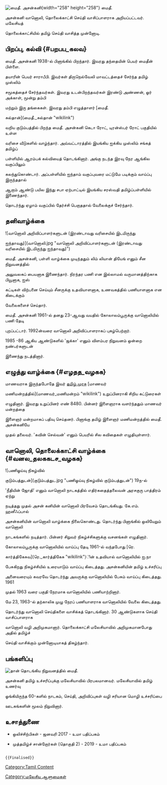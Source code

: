 ![மைதீ. அசன்கனி](அசன்.jpg "மைதீ. அசன்கனி"){width="258" height="258"} மைதீ.
அசன்கனி வானொலி, தொலைக்காட்சி செய்தி வாசிப்பாளராக அறியப்பட்டவர். மலேசியத்
தொலைக்காட்சியில் தமிழ் செய்தி வாசித்த முன்னோடி.

## பிறப்பு, கல்வி {#பறபப_கலவ}

மைதீ. அசன்கனி 1938-ல் பினாங்கில் பிறந்தார். இவரது தந்தையின் பெயர் மைதீன் பிள்ளை.
தயாரின் பெயர் சாராபீபி. இவர்கள் திருநெல்வேலி மாவட்டத்தைச் சேர்ந்த தமிழ் முஸ்லிம்
சமூகத்தைச் சேர்ந்தவர்கள். இவரது உடன்பிறந்தவர்கள் இரண்டு அண்ணன், ஓர் அக்காள், மூன்று தம்பி
மற்றும் இரு தங்கைகள். இவரது தம்பி எழுத்தாளர் [மைதீ.
சுல்தான்](மைதீ._சுல்தான் "wikilink")

வறிய குடும்பத்தில் பிறந்த மைதீ. அசன்கனி கெடா ரோட், டிரன்ஸ்பர் ரோட் பகுதியில் உள்ள
வரிசை வீடுகளில் வாழ்ந்தார். அவ்வட்டாரத்தில் இயங்கிய ஐக்கிய முஸ்லிம் சங்கத் தமிழ்ப்
பள்ளியில் ஆரம்பக் கல்வியைத் தொடங்கினார். அங்கு நடந்த இரவு நேர ஆங்கில வகுப்பிலும்
கலந்துகொண்டார். அப்பள்ளியில் ஐந்தாம் வகுப்புவரை மட்டுமே படிக்கும் வாய்ப்பு இருந்ததால்
ஆறாம் ஆண்டு பயில இந்து சபா ஏற்பாட்டில் இயங்கிய சரஸ்வதி தமிழ்ப்பள்ளியில் இணைந்தார்.
தொடர்ந்து ஏழாம் வகுப்பில் தேர்ச்சி பெறாததால் வேலைக்குச் சேர்ந்தார்.

## தனிவாழ்க்கை

![வானொலி அறிவிப்பாளர்களுடன் (இரண்டாவது வரிசையில் இடமிருந்து
ஐந்தாவது)](வானொலி.jpg "வானொலி அறிவிப்பாளர்களுடன் (இரண்டாவது வரிசையில் இடமிருந்து ஐந்தாவது)")
மைதீ. அசன்கனி, பள்ளி வாழ்க்கை முடிந்ததும் லிம் லியான் தியேங் எனும் சீன நிறுவனத்தில்
அலுவலகப் பையனாக இணைந்தார். நிரந்தர பணி என இல்லாமல் வருமானத்திற்காக பியூனாக, ஐஸ்
கட்டிகள் விற்பனை செய்யும் சீனருக்கு உதவியாளனாக, உணவகத்தில் பணியாளனாக என கிடைக்கும்
வேலைகளைச் செய்தார்.

மைதீ. அசன்கனி 1961-ல் தனது 23-ஆவது வயதில் கோலாலம்பூருக்கு வானொலியில் பணி தேடி
புறப்பட்டார். 1992ன்வரை வானொலி அறிவிப்பாளராகப் புகழ்பெற்றார்.

1985 -86 ஆகிய ஆண்டுகளில் \'ஜக்கா\' எனும் விளம்பர நிறுவனம் ஒன்றை நண்பர்களுடன்
இணைந்து நடத்தினார்.

## எழுத்து வாழ்க்கை {#எழதத_வழகக}

மாணவராக இருந்தபோதே இவர் [தமிழ் முரசு](தமிழ்_முரசு "wikilink") [மாணவர்
மணிமன்றத்தில்](மாணவர்_மணிமன்றம் "wikilink") உறுப்பினராகி சிறிய கட்டுரைகள்
எழுதினார். இவரது உறுப்பினர் எண் 8480. பின்னர் இளைஞராக வளர்ந்ததும் மாணவர் மன்றத்தை
இளைஞர் மன்றமாகப் பதிவு செய்தனர். பினாங்கு தமிழ் இளைஞர் மணிமன்றத்தில் மைதீ. அசன்கனியே
முதல் தலைவர். \'கவின் செல்வன்\' எனும் பெயரில் சில கவிதைகள் எழுதியுள்ளார்.

## வானொலி, தொலைக்காட்சி வாழ்க்கை {#வனல_தலககடச_வழகக}

![பணிஓய்வு நிகழ்வில்
குடும்பத்துடன்](குடும்பத்துட.jpg "பணிஓய்வு நிகழ்வில் குடும்பத்துடன்") 19ந-ல்
\'நீதியின் ஜோதி\' எனும் வானொலி நாடகத்தில் எதிர்கதைத்தலைவன் அரசகுரு பாத்திரம் ஏற்று
நடித்தது முதல் அசன் கனியின் வானொலி பிரவேசம் தொடங்கியது. கே.எம். ஹனீஃப்பால்
அசன்கனியின் வானொலி வாழ்க்கை நிலைகொண்டது. தொடர்ந்து பினாங்கில் ஒலியேறும் வானொலி
நாடகங்களில் நடித்தார். பின்னர் சிறுவர் நிகழ்ச்சிகளுக்கு வசனங்கள் எழுதினார்.

கோலாலம்பூருக்கு வானொலியில் வாய்ப்பு தேடி 1961-ல் வந்தபோது [ரெ.
கார்த்திகேசுவ](ரெ._கார்த்திகேசு "wikilink")ின் உதவியால் வானொலியில் ஐ.நா
பேசுகிறது நிகழ்ச்சியில் உரையாடும் வாய்ப்பு கிடைத்தது. அசன்கனியின் தமிழ் உச்சரிப்பு
அனைவரையும் கவரவே தொடர்ந்து அவருக்கு வானொலியில் பேசும் வாய்ப்பு கிடைத்தது. 1961
முதல் 1963 வரை பகுதி நேரமாக வானொலியில் பணியாற்றினார்.

மே 23, 1963-ல் தற்காலிக முழு நேரப் பணியாளராக வானொலியில் வேலை கிடைத்தது.
தொடர்ந்து வானொலி செய்திகளை வாசிக்கத் தொடங்கினார். 30 ஆண்டுகளாக செய்தி வாசிப்பாளராக
வானொலி வழி அறிமுகமானார். தொலைக்காட்சி மலேசியாவில் அறிமுகமானபோது அதில் தமிழ்ச்
செய்தி வாசிக்கும் முன்னோடியாகத் திகழ்ந்தார்.

## பங்களிப்பு

![தான் தொடங்கிய நிறுவனத்தில்](நிறுவனம்.jpg "தான் தொடங்கிய நிறுவனத்தில்") மைதீ.
அசன்கனி தமிழ் உச்சரிப்புக்கு மலேசியாவில் பிரபலமானவர். மலேசியாவில் தமிழ் உணர்வு
ஓங்கியிருந்த 60-களில் நாடகம், செய்தி, அறிவிப்புகள் வழி சரியான மொழி உச்சரிப்பை
ஊடகங்களின் மூலம் நிறுவினார்.

## உசாத்துணை

-   ஒலிச்சிற்பிகள் - ஜனவரி 2017 - உமா பதிப்பகம்
-   முத்தமிழ்ச் சான்றோர்கள் (தொகுதி 2) - 2019 - உமா பதிப்பகம்

```{=mediawiki}
{{Finalised}}
```
[Category:Tamil Content](Category:Tamil_Content "wikilink")
[Category:மலேசிய ஆளுமைகள்](Category:மலேசிய_ஆளுமைகள் "wikilink")
